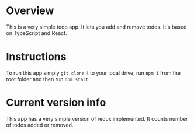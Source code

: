 # Overview

This is a very simple todo app. It lets you add and remove todos. It's based on TypeScript and React.

# Instructions

To run this app simply `git clone` it to your local drive, run `npm i` from the root folder and then run `npm start`

# Current version info

This app has a very simple version of redux implemented. It counts number of todos added or removed.